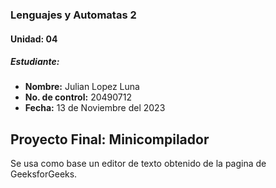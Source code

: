 ### Lenguajes y Automatas 2
#### Unidad: 04
##### Estudiante: 
 * **Nombre:** Julian Lopez Luna
 * **No. de control:** 20490712
 * **Fecha:** 13 de Noviembre del 2023
## Proyecto Final: Minicompilador
Se usa como base un editor de texto obtenido de la pagina de GeeksforGeeks.
